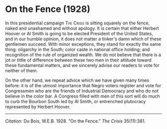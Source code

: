 # On the Fence (1928)

In this presidential campaign <span style="font-variant:small-caps;">The Crisis</span> is sitting squarely on the fence, naked and unashamed and without apology. It is certain that either Herbert Hoover or Al Smith is going to be elected President of the United States, and in our humble opinion, it does not matter a tinker's damn which of these gentlemen succeed. With minor exceptions, they stand for exactly the same thing: oligarchy in the South; color caste in national office holding; and recognition of the rule of organized wealth. We do not believe that there is a jot or tittle of difference between these two men in their attitude toward these fundamental matters, and we sincerely advise our readers to vote for neither of them.

On the other hand, we repeat advice which we have given many times before: it is of the utmost importance that Negro voters register and vote for Congressmen who are the friends of Industrial Democracy and who do not believe in the color bar. A Congress filled with men of this sort will do much to curb the Bourbon South led by Al Smith, or entrenched plutocracy represented by Herbert Hoover.


_________________
*Citation:* Du Bois, W.E.B. 1928. "On the Fence." *The Crisis*  35(11):381.